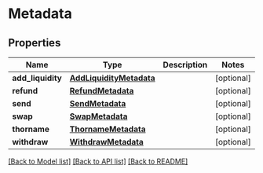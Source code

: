 # Metadata

## Properties
Name | Type | Description | Notes
------------ | ------------- | ------------- | -------------
**add_liquidity** | [**AddLiquidityMetadata**](AddLiquidityMetadata.md) |  | [optional] 
**refund** | [**RefundMetadata**](RefundMetadata.md) |  | [optional] 
**send** | [**SendMetadata**](SendMetadata.md) |  | [optional] 
**swap** | [**SwapMetadata**](SwapMetadata.md) |  | [optional] 
**thorname** | [**ThornameMetadata**](ThornameMetadata.md) |  | [optional] 
**withdraw** | [**WithdrawMetadata**](WithdrawMetadata.md) |  | [optional] 

[[Back to Model list]](../README.md#documentation-for-models) [[Back to API list]](../README.md#documentation-for-api-endpoints) [[Back to README]](../README.md)

